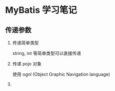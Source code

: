 # MyBatis 学习笔记

## 传递参数

1. 传递简单类型

   string, int 等简单类型可以直接传递

2. 传递 pojo 对象

   使用 ognl (Object Graphic Navigation language)   

3. 